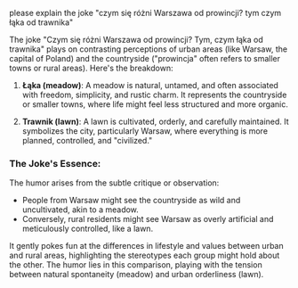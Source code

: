 please explain the joke "czym się różni Warszawa od prowincji? tym czym łąka od trawnika"


The joke "Czym się różni Warszawa od prowincji? Tym, czym łąka od trawnika" plays on contrasting perceptions of urban areas (like Warsaw, the capital of Poland) and the countryside ("prowincja" often refers to smaller towns or rural areas). Here's the breakdown:

1. **Łąka (meadow)**: A meadow is natural, untamed, and often associated with freedom, simplicity, and rustic charm. It represents the countryside or smaller towns, where life might feel less structured and more organic.

2. **Trawnik (lawn)**: A lawn is cultivated, orderly, and carefully maintained. It symbolizes the city, particularly Warsaw, where everything is more planned, controlled, and "civilized."

### The Joke's Essence:
The humor arises from the subtle critique or observation:
- People from Warsaw might see the countryside as wild and uncultivated, akin to a meadow.
- Conversely, rural residents might see Warsaw as overly artificial and meticulously controlled, like a lawn.

It gently pokes fun at the differences in lifestyle and values between urban and rural areas, highlighting the stereotypes each group might hold about the other. The humor lies in this comparison, playing with the tension between natural spontaneity (meadow) and urban orderliness (lawn).
